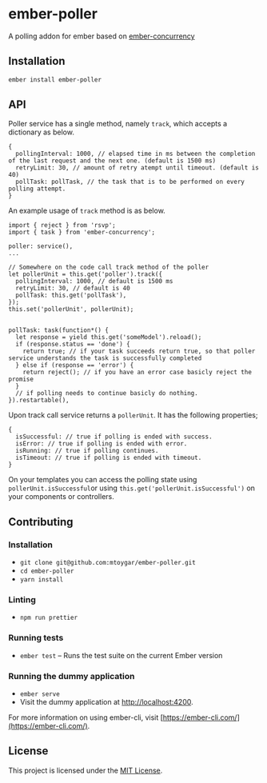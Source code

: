 ember-poller
==============================================================================

A polling addon for ember based on [ember-concurrency](https://github.com/machty/ember-concurrency)

Installation
------------------------------------------------------------------------------

```bash
ember install ember-poller
```


API
------------------------------------------------------------------------------
Poller service has a single method, namely `track`, which accepts a dictionary as below.

```
{
  pollingInterval: 1000, // elapsed time in ms between the completion of the last request and the next one. (default is 1500 ms)
  retryLimit: 30, // amount of retry atempt until timeout. (default is 40)
  pollTask: pollTask, // the task that is to be performed on every polling attempt.
}
```
An example usage of `track` method is as below.
```
import { reject } from 'rsvp';
import { task } from 'ember-concurrency';

poller: service(),
...

// Somewhere on the code call track method of the poller
let pollerUnit = this.get('poller').track({
  pollingInterval: 1000, // default is 1500 ms
  retryLimit: 30, // default is 40
  pollTask: this.get('pollTask'),
});
this.set('pollerUnit', pollerUnit);


pollTask: task(function*() {
  let response = yield this.get('someModel').reload();
  if (response.status == 'done') {
    return true; // if your task succeeds return true, so that poller service understands the task is successfully completed
  } else if (response == 'error') {
    return reject(); // if you have an error case basicly reject the promise
  }
  // if polling needs to continue basicly do nothing.
}).restartable(),
```

Upon track call service returns a `pollerUnit`. It has the following properties;
```
{
  isSuccessful: // true if polling is ended with success.
  isError: // true if polling is ended with error.
  isRunning: // true if polling continues.
  isTimeout: // true if polling is ended with timeout.
}
```
On your templates you can access the polling state using `pollerUnit.isSuccessful`or using `this.get('pollerUnit.isSuccessful')` on your components or controllers.


Contributing
------------------------------------------------------------------------------

### Installation

* `git clone git@github.com:mtoygar/ember-poller.git`
* `cd ember-poller`
* `yarn install`

### Linting

* `npm run prettier`

### Running tests

* `ember test` – Runs the test suite on the current Ember version

### Running the dummy application

* `ember serve`
* Visit the dummy application at [http://localhost:4200](http://localhost:4204).

For more information on using ember-cli, visit [https://ember-cli.com/](https://ember-cli.com/).

License
------------------------------------------------------------------------------

This project is licensed under the [MIT License](LICENSE.md).
